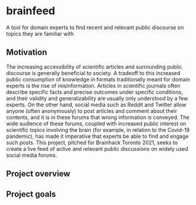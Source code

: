 # brainfeed
A tool for domain experts to find recent and relevant public discourse on topics they are familiar with

## Motivation

The increasing accessibility of scientific articles and surrounding public discourse is generally beneficial to society. A tradeoff to this increased public consumption of knowledge in formats traditionally meant for domain experts is the rise of misinformation. Articles in scientific journals often describe specific facts and precise outcomes under specific conditions, and their validity and generalizability are usually only understood by a few experts. On the other hand, social media such as Reddit and Twitter allow anyone (often anonymously) to post articles and comment about their contents, and it is in these forums that wrong information is conveyed. The wide audience of these forums, coupled with increased public interest on scientific topics involving the brain (for example, in relation to the Covid-19 pandemic), has made it imperative that experts be able to find and engage such posts. This project, pitched for Brainhack Toronto 2021, seeks to create a live feed of active and relevant public discussions on widely used social media forums. 

## Project overview



## Project goals

